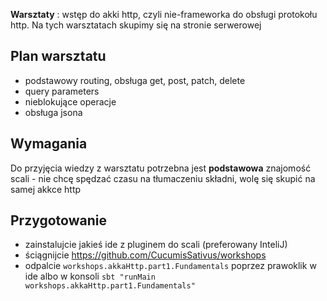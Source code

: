 **Warsztaty** : wstęp do akki http, czyli nie-frameworka do obsługi protokołu http. 
Na tych warsztatach skupimy się na stronie serwerowej

## Plan warsztatu

* podstawowy routing, obsługa get, post, patch, delete
* query parameters
* nieblokujące operacje
* obsługa jsona

## Wymagania

Do przyjęcia wiedzy z warsztatu potrzebna jest **podstawowa** znajomość scali - nie chcę spędzać czasu na tłumaczeniu składni, 
wolę się skupić na samej akkce http

## Przygotowanie
* zainstalujcie jakieś ide z pluginem do scali (preferowany InteliJ)
* ściągnijcie https://github.com/CucumisSativus/workshops
* odpalcie `workshops.akkaHttp.part1.Fundamentals` poprzez prawoklik w ide albo 
  w konsoli `sbt "runMain workshops.akkaHttp.part1.Fundamentals"`
